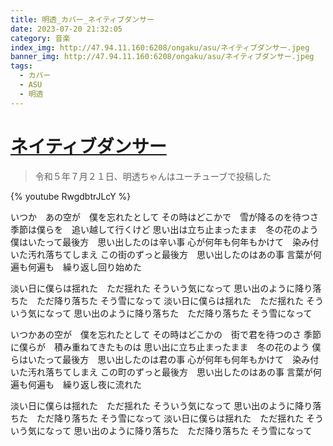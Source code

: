 ```yaml
---
title: 明透_カバー_ネイティブダンサー
date: 2023-07-20 21:32:05
category: 音楽
index_img: http://47.94.11.160:6208/ongaku/asu/ネイティブダンサー.jpeg
banner_img: http://47.94.11.160:6208/ongaku/asu/ネイティブダンサー.jpeg
tags:
  - カバー
  - ASU
  - 明透
---
```


<script src='/js/diy/resize-ifram.js'></script>

# [ネイティブダンサー](https://www.youtube.com/watch?v=qGyRgcfZwWI&t=0s)

> 令和５年７月２１日、明透ちゃんはユーチューブで投稿した

{% youtube RwgdbtrJLcY %}

いつか　あの空が　僕を忘れたとして
その時はどこかで　雪が降るのを待つさ
季節は僕らを　追い越して行くけど
思い出は立ち止まったまま　冬の花のよう
僕はいたって最後方　思い出したのは辛い事
心が何年も何年もかけて　染み付いた汚れ落ちてしまえ
この街のずっと最後方　思い出したのはあの事
言葉が何遍も何遍も　繰り返し回り始めた

淡い日に僕らは揺れた　ただ揺れた
そういう気になって
思い出のように降り落ちた　ただ降り落ちた
そう雪になって
淡い日に僕らは揺れた　ただ揺れた
そういう気になって
思い出のように降り落ちた　ただ降り落ちた
そう雪になって

いつかあの空が　僕を忘れたとして
その時はどこかの　街で君を待つのさ
季節に僕らが　積み重ねてきたものは
思い出に立ち止まったまま　冬の花のよう
僕らはいたって最後方　思い出したのは君の事
心が何年も何年もかけて　染み付いた汚れ落ちてしまえ
この町のずっと最後方　思い出したのはあの事
言葉が何遍も何遍も　繰り返し夜に流れた

淡い日に僕らは揺れた　ただ揺れた
そういう気になって
思い出のように降り落ちた　ただ降り落ちた
そう雪になって
淡い日に僕らは揺れた　ただ揺れた
そういう気になって
思い出のように降り落ちた　ただ降り落ちた
そう雪になって
